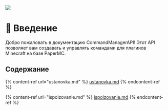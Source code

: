 [![](https://jitpack.io/v/chi2l3s/CommandManagerAPI.svg)](https://jitpack.io/#chi2l3s/CommandManagerAPI)
# 📕 Введение

Добро пожаловать в документацию CommandManagerAPI! Этот API позволяет вам создавать и управлять командами для плагинов Minecraft на базе PaperMC.

## Содержание

{% content-ref url="ustanovka.md" %}
[ustanovka.md](ustanovka.md)
{% endcontent-ref %}

{% content-ref url="ispolzovanie.md" %}
[ispolzovanie.md](ispolzovanie.md)
{% endcontent-ref %}

